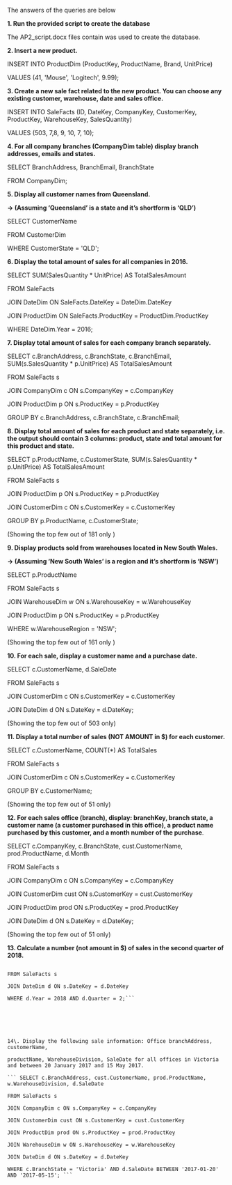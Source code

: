﻿The answers of the queries are below 

**1. Run the provided script to create the database**

The AP2_script.docx files contain was used to create the database.

**2. Insert a new product.**

INSERT INTO ProductDim (ProductKey, ProductName, Brand, UnitPrice)

VALUES (41, 'Mouse', 'Logitech', 9.99);


**3. Create a new sale fact related to the new product. You can choose any  existing customer, warehouse, date and sales office.**

INSERT INTO SaleFacts (ID, DateKey, CompanyKey, CustomerKey, ProductKey, WarehouseKey, SalesQuantity)

VALUES (503, 7,8, 9, 10, 7, 10);









**4. For all company branches (CompanyDim table) display branch addresses,  emails and states.**

SELECT BranchAddress, BranchEmail, BranchState

FROM CompanyDim;














**5. Display all customer names from Queensland.**

**-> (Assuming ‘Queensland’ is a state and it’s shortform is ‘QLD’)**

SELECT CustomerName

FROM CustomerDim

WHERE CustomerState = 'QLD';


**6. Display the total amount of sales for all companies in 2016.**

SELECT SUM(SalesQuantity \* UnitPrice) AS TotalSalesAmount

FROM SaleFacts

JOIN DateDim ON SaleFacts.DateKey = DateDim.DateKey

JOIN ProductDim ON SaleFacts.ProductKey = ProductDim.ProductKey

WHERE DateDim.Year = 2016; 


**7. Display total amount of sales for each company branch separately.**

SELECT c.BranchAddress, c.BranchState, c.BranchEmail, SUM(s.SalesQuantity \* p.UnitPrice) AS TotalSalesAmount

FROM SaleFacts s

JOIN CompanyDim c ON s.CompanyKey = c.CompanyKey

JOIN ProductDim p ON s.ProductKey = p.ProductKey

GROUP BY c.BranchAddress, c.BranchState, c.BranchEmail;







**8. Display total amount of sales for each product and state separately, i.e. the output should contain 3 columns: product, state and total amount for this product and state.**

SELECT p.ProductName, c.CustomerState, SUM(s.SalesQuantity \* p.UnitPrice) AS TotalSalesAmount

FROM SaleFacts s

JOIN ProductDim p ON s.ProductKey = p.ProductKey

JOIN CustomerDim c ON s.CustomerKey = c.CustomerKey

GROUP BY p.ProductName, c.CustomerState;

(Showing the top few out of 181 only )


**9. Display products sold from warehouses located in New South Wales.**

**-> (Assuming ‘New South Wales’ is a region and it’s shortform is ‘NSW’)**

SELECT p.ProductName

FROM SaleFacts s

JOIN WarehouseDim w ON s.WarehouseKey = w.WarehouseKey

JOIN ProductDim p ON s.ProductKey = p.ProductKey

WHERE w.WarehouseRegion = 'NSW';

(Showing the top few out of 161 only )





**10. For each sale, display a customer name and a purchase date.**

SELECT c.CustomerName, d.SaleDate

FROM SaleFacts s

JOIN CustomerDim c ON s.CustomerKey = c.CustomerKey

JOIN DateDim d ON s.DateKey = d.DateKey;

(Showing the top few out of 503 only)




**11. Display a total number of sales (NOT AMOUNT in $) for each customer.**

SELECT c.CustomerName, COUNT(\*) AS TotalSales

FROM SaleFacts s

JOIN CustomerDim c ON s.CustomerKey = c.CustomerKey

GROUP BY c.CustomerName;

(Showing the top few out of 51 only)




**12. For each sales office (branch), display: branchKey, branch state, a customer name (a customer purchased in this office), a product name purchased by this customer, and a month number of the purchase**.

SELECT c.CompanyKey, c.BranchState, cust.CustomerName, prod.ProductName, d.Month

FROM SaleFacts s

JOIN CompanyDim c ON s.CompanyKey = c.CompanyKey

JOIN CustomerDim cust ON s.CustomerKey = cust.CustomerKey

JOIN ProductDim prod ON s.ProductKey = prod.ProductKey

JOIN DateDim d ON s.DateKey = d.DateKey;

(Showing the top few out of 51 only)






**13. Calculate a number (not amount in $) of sales in the second quarter of 2018.**

```SELECT COUNT(\*) AS SalesCount

FROM SaleFacts s

JOIN DateDim d ON s.DateKey = d.DateKey

WHERE d.Year = 2018 AND d.Quarter = 2;```






14\. Display the following sale information: Office branchAddress, customerName, 

productName, WarehouseDivision, SaleDate for all offices in Victoria and between 20 January 2017 and 15 May 2017.

``` SELECT c.BranchAddress, cust.CustomerName, prod.ProductName, w.WarehouseDivision, d.SaleDate

FROM SaleFacts s

JOIN CompanyDim c ON s.CompanyKey = c.CompanyKey

JOIN CustomerDim cust ON s.CustomerKey = cust.CustomerKey

JOIN ProductDim prod ON s.ProductKey = prod.ProductKey

JOIN WarehouseDim w ON s.WarehouseKey = w.WarehouseKey

JOIN DateDim d ON s.DateKey = d.DateKey

WHERE c.BranchState = 'Victoria' AND d.SaleDate BETWEEN '2017-01-20' AND '2017-05-15'; ```



